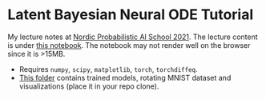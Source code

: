 # Latent Bayesian Neural ODE Tutorial
My lecture notes at [Nordic Probabilistic AI School 2021](https://probabilistic.ai/). The lecture content is under [this notebook](./ODEVAE.ipynb). The notebook may not render well on the browser since it is >15MB. 

- Requires `numpy`, `scipy`, `matplotlib`, `torch`, `torchdiffeq`.
- [This folder](https://1drv.ms/u/s!AoCg_EHL_pqdjvcjQCRKs7sKT8FtDg?e=ADR6k7) contains trained models, rotating MNIST dataset and visualizations (place it in your repo clone).
